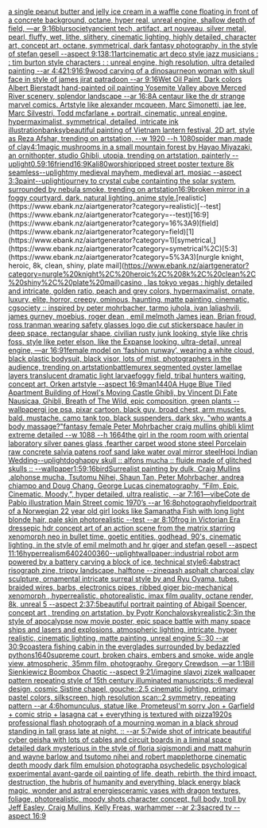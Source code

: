 [a single peanut butter and jelly ice cream in a waffle cone floating in front of a concrete background, octane, hyper real, unreal engine, shallow depth of field, —ar 9:16](https://www.ebank.nz/aiartgenerator?category=a%20single%20peanut%20butter%20and%20jelly%20ice%20cream%20in%20a%20waffle%20cone%20floating%20in%20front%20of%20a%20concrete%20background%2C%20octane%2C%20hyper%20real%2C%20unreal%20engine%2C%20shallow%20depth%20of%20field%2C%20%E2%80%94ar%209%3A16)[blur](https://www.ebank.nz/aiartgenerator?category=blur)[society](https://www.ebank.nz/aiartgenerator?category=society)[ancient tech, artifact, art nouveau, silver metal, pearl, fluffy, wet, lithe, slithery, cinematic lighting, highly detailed, character art, concept art, octane, symmetrical, dark fantasy photography, in the style of stefan gesell --aspect 9:13](https://www.ebank.nz/aiartgenerator?category=ancient%20tech%2C%20artifact%2C%20art%20nouveau%2C%20silver%20metal%2C%20pearl%2C%20fluffy%2C%20wet%2C%20lithe%2C%20slithery%2C%20cinematic%20lighting%2C%20highly%20detailed%2C%20character%20art%2C%20concept%20art%2C%20octane%2C%20symmetrical%2C%20dark%20fantasy%20photography%2C%20in%20the%20style%20of%20stefan%20gesell%20--aspect%209%3A13)[8:11](https://www.ebank.nz/aiartgenerator?category=8%3A11)[art](https://www.ebank.nz/aiartgenerator?category=art)[cinematic art deco style jazz musicians : : tim burton style characters : : unreal engine, high resolution, ultra detailed painting --ar 4:4](https://www.ebank.nz/aiartgenerator?category=cinematic%20art%20deco%20style%20jazz%20musicians%20%3A%20%3A%20tim%20burton%20style%20characters%20%3A%20%3A%20unreal%20engine%2C%20high%20resolution%2C%20ultra%20detailed%20painting%20--ar%204%3A4)[21:9](https://www.ebank.nz/aiartgenerator?category=21%3A9)[16:9](https://www.ebank.nz/aiartgenerator?category=16%3A9)[wood carving of a dinosaur](https://www.ebank.nz/aiartgenerator?category=wood%20carving%20of%20a%20dinosaur)[neon woman with skull face in style of james jirat patradoon --ar 9:16](https://www.ebank.nz/aiartgenerator?category=neon%20woman%20with%20skull%20face%20in%20style%20of%20james%20jirat%20patradoon%20--ar%209%3A16)[Wet Oil Paint, Dark colors Albert Bierstadt hand-painted oil painting Yosemite Valley above Merced River scenery, splendor landscape --ar 16:8](https://www.ebank.nz/aiartgenerator?category=Wet%20Oil%20Paint%2C%20Dark%20colors%20Albert%20Bierstadt%20hand-painted%20oil%20painting%20Yosemite%20Valley%20above%20Merced%20River%20scenery%2C%20splendor%20landscape%20--ar%2016%3A8)[A centaur like the dr strange marvel comics. Artstyle like alexander mcqueen, Marc Simonetti, jae lee, Marc Silvestri, Todd mcfarlane + portrait, cinematic, unreal engine, hypermaximalist, symmetrical, detailed, intricate ink illustration](https://www.ebank.nz/aiartgenerator?category=A%20centaur%20like%20the%20dr%20strange%20marvel%20comics.%20Artstyle%20like%20alexander%20mcqueen%2C%20Marc%20Simonetti%2C%20jae%20lee%2C%20Marc%20Silvestri%2C%20Todd%20mcfarlane%20%2B%20portrait%2C%20cinematic%2C%20unreal%20engine%2C%20hypermaximalist%2C%20symmetrical%2C%20detailed%2C%20intricate%20ink%20illustration)[banksy](https://www.ebank.nz/aiartgenerator?category=banksy)[beautiful painting of Vietnam lantern festival, 2D art, style as Reza Afshar, trending on artstation, --w 1920 --h 1080](https://www.ebank.nz/aiartgenerator?category=beautiful%20painting%20of%20Vietnam%20lantern%20festival%2C%202D%20art%2C%20style%20as%20Reza%20Afshar%2C%20trending%20on%20artstation%2C%20--w%201920%20--h%201080)[spider man,made of clay](https://www.ebank.nz/aiartgenerator?category=spider%20man%2Cmade%20of%20clay)[4:1](https://www.ebank.nz/aiartgenerator?category=4%3A1)[magic mushrooms in a small mountain forest by Hayao Miyazaki, an ornithopter, studio Ghibli, utopia, trending on artstation, painterly --uplight](https://www.ebank.nz/aiartgenerator?category=magic%20mushrooms%20in%20a%20small%20mountain%20forest%20by%20Hayao%20Miyazaki%2C%20an%20ornithopter%2C%20studio%20Ghibli%2C%20utopia%2C%20trending%20on%20artstation%2C%20painterly%20--uplight)[0.5](https://www.ebank.nz/aiartgenerator?category=0.5)[9:16](https://www.ebank.nz/aiartgenerator?category=9%3A16)[friend](https://www.ebank.nz/aiartgenerator?category=friend)[16:9](https://www.ebank.nz/aiartgenerator?category=16%3A9)[Kali](https://www.ebank.nz/aiartgenerator?category=Kali)[80](https://www.ebank.nz/aiartgenerator?category=80)[worship](https://www.ebank.nz/aiartgenerator?category=worship)[ripped street poster texture 8k seamless](https://www.ebank.nz/aiartgenerator?category=ripped%20street%20poster%20texture%208k%20seamless)[--uplight](https://www.ebank.nz/aiartgenerator?category=--uplight)[my medieval mayhem, medieval art, mosiac --aspect 3:3](https://www.ebank.nz/aiartgenerator?category=my%20medieval%20mayhem%2C%20medieval%20art%2C%20mosiac%20--aspect%203%3A3)[paint](https://www.ebank.nz/aiartgenerator?category=paint)[--uplight](https://www.ebank.nz/aiartgenerator?category=--uplight)[journey to crystal cube containting the solar system, surrounded by nebula smoke, trending on artstation](https://www.ebank.nz/aiartgenerator?category=journey%20to%20crystal%20cube%20containting%20the%20solar%20system%2C%20surrounded%20by%20nebula%20smoke%2C%20trending%20on%20artstation)[16:9](https://www.ebank.nz/aiartgenerator?category=16%3A9)[broken mirror in a foggy courtyard. dark. natural lighting. anime style.](https://www.ebank.nz/aiartgenerator?category=broken%20mirror%20in%20a%20foggy%20courtyard.%20dark.%20natural%20lighting.%20anime%20style.)[realistic](https://www.ebank.nz/aiartgenerator?category=realistic)[--test](https://www.ebank.nz/aiartgenerator?category=--test)[16:9](https://www.ebank.nz/aiartgenerator?category=16%3A9)[field](https://www.ebank.nz/aiartgenerator?category=field)[1](https://www.ebank.nz/aiartgenerator?category=1)[symetrical,](https://www.ebank.nz/aiartgenerator?category=symetrical%2C)[5:3](https://www.ebank.nz/aiartgenerator?category=5%3A3)[nurgle knight, heroic, 8k, clean, shiny, plate mail](https://www.ebank.nz/aiartgenerator?category=nurgle%20knight%2C%20heroic%2C%208k%2C%20clean%2C%20shiny%2C%20plate%20mail)[casino , las tokyo vegas : highly detailed and intricate, golden ratio, peach and grey colors, hypermaximalist, ornate, luxury, elite, horror, creepy, ominous, haunting, matte painting, cinematic, cgsociety :: inspired by peter mohrbacher, tarmo juhola, ivan laliashvili, james gurney, moebius, roger dean , emil melmoth James jean, Brian froud, ross tran](https://www.ebank.nz/aiartgenerator?category=casino%20%2C%20las%20tokyo%20vegas%20%3A%20highly%20detailed%20and%20intricate%2C%20golden%20ratio%2C%20peach%20and%20grey%20colors%2C%20hypermaximalist%2C%20ornate%2C%20luxury%2C%20elite%2C%20horror%2C%20creepy%2C%20ominous%2C%20haunting%2C%20matte%20painting%2C%20cinematic%2C%20cgsociety%20%3A%3A%20inspired%20by%20peter%20mohrbacher%2C%20tarmo%20juhola%2C%20ivan%20laliashvili%2C%20james%20gurney%2C%20moebius%2C%20roger%20dean%20%2C%20emil%20melmoth%20James%20jean%2C%20Brian%20froud%2C%20ross%20tran)[man wearing safety glasses logo die cut sticker](https://www.ebank.nz/aiartgenerator?category=man%20wearing%20safety%20glasses%20logo%20die%20cut%20sticker)[space hauler in deep space, rectangular shape, civilian rusty junk looking, style like chris foss, style like peter elson, like the Expanse looking, ultra-detail, unreal engine, —ar 16:9](https://www.ebank.nz/aiartgenerator?category=space%20hauler%20in%20deep%20space%2C%20rectangular%20shape%2C%20civilian%20rusty%20junk%20looking%2C%20style%20like%20chris%20foss%2C%20style%20like%20peter%20elson%2C%20like%20the%20Expanse%20looking%2C%20ultra-detail%2C%20unreal%20engine%2C%20%E2%80%94ar%2016%3A9)[1](https://www.ebank.nz/aiartgenerator?category=1)[female model on ‘fashion runway’, wearing a white cloud, black plastic bodysuit, black visor, lots of mist, photographers in the audience, trending on artstation](https://www.ebank.nz/aiartgenerator?category=female%20model%20on%20%E2%80%98fashion%20runway%E2%80%99%2C%20wearing%20a%20white%20cloud%2C%20black%20plastic%20bodysuit%2C%20black%20visor%2C%20lots%20of%20mist%2C%20photographers%20in%20the%20audience%2C%20trending%20on%20artstation)[battle](https://www.ebank.nz/aiartgenerator?category=battle)[murex segmented oyster lamellae layers translucent dramatic light larvae](https://www.ebank.nz/aiartgenerator?category=murex%20segmented%20oyster%20lamellae%20layers%20translucent%20dramatic%20light%20larvae)[foggy field, tribal hunters waiting, concept art, Orken artstyle --aspect 16:9](https://www.ebank.nz/aiartgenerator?category=foggy%20field%2C%20tribal%20hunters%20waiting%2C%20concept%20art%2C%20Orken%20artstyle%20--aspect%2016%3A9)[man](https://www.ebank.nz/aiartgenerator?category=man)[1440](https://www.ebank.nz/aiartgenerator?category=1440)[A Huge Blue Tiled Apartment Building of Howl's Moving Castle Ghibli, by Vincent Di Fate Nausicaa, Ghibli, Breath of The Wild, epic composition, green plants --wallpaper](https://www.ebank.nz/aiartgenerator?category=A%20Huge%20Blue%20Tiled%20Apartment%20Building%20of%20Howl%27s%20Moving%20Castle%20Ghibli%2C%20by%20Vincent%20Di%20Fate%20Nausicaa%2C%20Ghibli%2C%20Breath%20of%20The%20Wild%2C%20epic%20composition%2C%20green%20plants%20--wallpaper)[gi joe psa, pixar cartoon. black guy, broad chest, arm muscles. bald. mustache. camo tank top. black suspenders. dark sky. "who wants a body massage?"](https://www.ebank.nz/aiartgenerator?category=gi%20joe%20psa%2C%20pixar%20cartoon.%20black%20guy%2C%20broad%20chest%2C%20arm%20muscles.%20bald.%20mustache.%20camo%20tank%20top.%20black%20suspenders.%20dark%20sky.%20%22who%20wants%20a%20body%20massage%3F%22)[fantasy female Peter Mohrbacher craig mullins ghibli klimt extreme detailed --w 1088 --h 1664](https://www.ebank.nz/aiartgenerator?category=fantasy%20female%20Peter%20Mohrbacher%20craig%20mullins%20ghibli%20klimt%20extreme%20detailed%20--w%201088%20--h%201664)[the girl in the room room with oriental laboratory silver panes glass ,fearther carpet wood stone steel Porcelain raw concrete salvia patens roof sand lake water oval mirror steel](https://www.ebank.nz/aiartgenerator?category=the%20girl%20in%20the%20room%20room%20with%20oriental%20laboratory%20silver%20panes%20glass%20%2Cfearther%20carpet%20wood%20stone%20steel%20Porcelain%20raw%20concrete%20salvia%20patens%20roof%20sand%20lake%20water%20oval%20mirror%20steel)[Hopi Indian Wedding](https://www.ebank.nz/aiartgenerator?category=Hopi%20Indian%20Wedding)[--uplight](https://www.ebank.nz/aiartgenerator?category=--uplight)[dog](https://www.ebank.nz/aiartgenerator?category=dog)[happy skull :: alfons mucha :: fluide made of glitched skulls :: --wallpaper](https://www.ebank.nz/aiartgenerator?category=happy%20skull%20%3A%3A%20alfons%20mucha%20%3A%3A%20fluide%20made%20of%20glitched%20skulls%20%3A%3A%20--wallpaper)[1:5](https://www.ebank.nz/aiartgenerator?category=1%3A5)[9:16](https://www.ebank.nz/aiartgenerator?category=9%3A16)[bird](https://www.ebank.nz/aiartgenerator?category=bird)[Surrealist painting by dulk, Craig Mullins ,alphonse mucha, Tsutomu Nihei, Shaun Tan, Peter Mohrbacher, andrea chiampo and Doug Chang, George Lucas cinematography, “Film, Epic, Cinematic, Moody,”, hyper detailed, ultra realistic, --ar 7:16](https://www.ebank.nz/aiartgenerator?category=Surrealist%20painting%20by%20dulk%2C%20Craig%20Mullins%20%2Calphonse%20mucha%2C%20Tsutomu%20Nihei%2C%20Shaun%20Tan%2C%20Peter%20Mohrbacher%2C%20andrea%20chiampo%20and%20Doug%20Chang%2C%20George%20Lucas%20cinematography%2C%20%E2%80%9CFilm%2C%20Epic%2C%20Cinematic%2C%20Moody%2C%E2%80%9D%2C%20hyper%20detailed%2C%20ultra%20realistic%2C%20--ar%207%3A16)[1](https://www.ebank.nz/aiartgenerator?category=1)[—vibe](https://www.ebank.nz/aiartgenerator?category=%E2%80%94vibe)[Cote de Pablo illustration Main Street comic 1970’s --ar 16:8](https://www.ebank.nz/aiartgenerator?category=Cote%20de%20Pablo%20illustration%20Main%20Street%20comic%201970%E2%80%99s%20--ar%2016%3A8)[photography](https://www.ebank.nz/aiartgenerator?category=photography)[field](https://www.ebank.nz/aiartgenerator?category=field)[portrait of a Norwegian 22 year old girl looks like Samanatha Fish with long light blonde hair, pale skin photorealistic --test --ar 8:10](https://www.ebank.nz/aiartgenerator?category=portrait%20of%20a%20Norwegian%2022%20year%20old%20girl%20looks%20like%20Samanatha%20Fish%20with%20long%20light%20blonde%20hair%2C%20pale%20skin%20photorealistic%20--test%20--ar%208%3A10)[frog in Victorian Era dress](https://www.ebank.nz/aiartgenerator?category=frog%20in%20Victorian%20Era%20dress)[epic hdr concept art of an action scene from the matrix starring xenomorph neo in bullet time, goetic entities, godhead, 90's, cinematic lighting, in the style of emil melmoth and hr giger and stefan gesell --aspect 11:16](https://www.ebank.nz/aiartgenerator?category=epic%20hdr%20concept%20art%20of%20an%20action%20scene%20from%20the%20matrix%20starring%20xenomorph%20neo%20in%20bullet%20time%2C%20goetic%20entities%2C%20godhead%2C%2090%27s%2C%20cinematic%20lighting%2C%20in%20the%20style%20of%20emil%20melmoth%20and%20hr%20giger%20and%20stefan%20gesell%20--aspect%2011%3A16)[hyperrealism](https://www.ebank.nz/aiartgenerator?category=hyperrealism)[640](https://www.ebank.nz/aiartgenerator?category=640)[2400](https://www.ebank.nz/aiartgenerator?category=2400)[360](https://www.ebank.nz/aiartgenerator?category=360)[--uplight](https://www.ebank.nz/aiartgenerator?category=--uplight)[wallpaper::](https://www.ebank.nz/aiartgenerator?category=wallpaper%3A%3A)[industrial robot arm powered by a battery carving a block of ice, technical style](https://www.ebank.nz/aiartgenerator?category=industrial%20robot%20arm%20powered%20by%20a%20battery%20carving%20a%20block%20of%20ice%2C%20technical%20style)[6:4](https://www.ebank.nz/aiartgenerator?category=6%3A4)[abstract risograph zine, trippy landscape, halftone --zineq](https://www.ebank.nz/aiartgenerator?category=abstract%20risograph%20zine%2C%20trippy%20landscape%2C%20halftone%20--zineq)[ash asphalt charcoal clay sculpture, ornamental intricate surreal style by and Ryu Oyama, tubes, braided wires, barbs,  electronics pipes, ribbed giger bio-mechanical xenomorph , hyperrealistic, photorealistic, imax film quality, octane render, 8k, unreal 5 --aspect 2:3](https://www.ebank.nz/aiartgenerator?category=ash%20asphalt%20charcoal%20clay%20sculpture%2C%20ornamental%20intricate%20surreal%20style%20by%20and%20Ryu%20Oyama%2C%20tubes%2C%20braided%20wires%2C%20barbs%2C%20%20electronics%20pipes%2C%20ribbed%20giger%20bio-mechanical%20xenomorph%20%2C%20hyperrealistic%2C%20photorealistic%2C%20imax%20film%20quality%2C%20octane%20render%2C%208k%2C%20unreal%205%20--aspect%202%3A3)[7:5](https://www.ebank.nz/aiartgenerator?category=7%3A5)[beautiful portrait painting of Abigail Spencer, concept art , trending on artstation, by Pyotr Konchalovsky](https://www.ebank.nz/aiartgenerator?category=beautiful%20portrait%20painting%20of%20Abigail%20Spencer%2C%20concept%20art%20%2C%20trending%20on%20artstation%2C%20by%20Pyotr%20Konchalovsky)[realistic](https://www.ebank.nz/aiartgenerator?category=realistic)[2:3](https://www.ebank.nz/aiartgenerator?category=2%3A3)[in the style of apocalypse now movie poster, epic space battle with many space ships and lasers and explosions, atmospheric lighting, intricate, hyper realistic, cinematic lighting, matte painting, unreal engine 5::30  --ar 30:9](https://www.ebank.nz/aiartgenerator?category=in%20the%20style%20of%20apocalypse%20now%20movie%20poster%2C%20epic%20space%20battle%20with%20many%20space%20ships%20and%20lasers%20and%20explosions%2C%20atmospheric%20lighting%2C%20intricate%2C%20hyper%20realistic%2C%20cinematic%20lighting%2C%20matte%20painting%2C%20unreal%20engine%205%3A%3A30%20%20--ar%2030%3A9)[coaster](https://www.ebank.nz/aiartgenerator?category=coaster)[a fishing cabin in the everglades surrounded by bedazzled pythons](https://www.ebank.nz/aiartgenerator?category=a%20fishing%20cabin%20in%20the%20everglades%20surrounded%20by%20bedazzled%20pythons)[1640](https://www.ebank.nz/aiartgenerator?category=1640)[supreme court, broken chairs, embers and smoke, wide angle view, atmospheric, 35mm film, photography, Gregory Crewdson, —ar 1:1](https://www.ebank.nz/aiartgenerator?category=supreme%20court%2C%20broken%20chairs%2C%20embers%20and%20smoke%2C%20wide%20angle%20view%2C%20atmospheric%2C%2035mm%20film%2C%20photography%2C%20Gregory%20Crewdson%2C%20%E2%80%94ar%201%3A1)[Bill Sienkiewicz Boombox Chaotic --aspect 9:21](https://www.ebank.nz/aiartgenerator?category=Bill%20Sienkiewicz%20Boombox%20Chaotic%20--aspect%209%3A21)[/imagine slavoj zizek wallpaper pattern repeating style of 15th century illuminated manuscripts::6 medieval design, cosmic Sistine chapel, gouche::2.5 cinematic lighting, primary pastel colors, silkscreen, high resolution scan::2 symmetry, repeating pattern --ar 4:6](https://www.ebank.nz/aiartgenerator?category=/imagine%20slavoj%20zizek%20wallpaper%20pattern%20repeating%20style%20of%2015th%20century%20illuminated%20manuscripts%3A%3A6%20medieval%20design%2C%20cosmic%20Sistine%20chapel%2C%20gouche%3A%3A2.5%20cinematic%20lighting%2C%20primary%20pastel%20colors%2C%20silkscreen%2C%20high%20resolution%20scan%3A%3A2%20symmetry%2C%20repeating%20pattern%20--ar%204%3A6)[homunculus, statue like, Prometeus](https://www.ebank.nz/aiartgenerator?category=homunculus%2C%20statue%20like%2C%20Prometeus)[I'm sorry Jon + Garfield + comic strip + lasagna cat + everything is textured with pizza](https://www.ebank.nz/aiartgenerator?category=I%27m%20sorry%20Jon%20%2B%20Garfield%20%2B%20comic%20strip%20%2B%20lasagna%20cat%20%2B%20everything%20is%20textured%20with%20pizza)[1920s professional flash photograph of a mourning woman in a black shroud standing in tall grass late at night. :: --ar 5:7](https://www.ebank.nz/aiartgenerator?category=1920s%20professional%20flash%20photograph%20of%20a%20mourning%20woman%20in%20a%20black%20shroud%20standing%20in%20tall%20grass%20late%20at%20night.%20%3A%3A%20--ar%205%3A7)[wide shot of intricate beautiful cyber geisha with lots of cables and circuit boards in a liminal space detailed dark mysterious in the style of floria sigismondi and matt mahurin and wayne barlow and tsutomo nihei and robert mapplethorpe cinematic depth moody dark film emulsion photograph](https://www.ebank.nz/aiartgenerator?category=wide%20shot%20of%20intricate%20beautiful%20cyber%20geisha%20with%20lots%20of%20cables%20and%20circuit%20boards%20in%20a%20liminal%20space%20detailed%20dark%20mysterious%20in%20the%20style%20of%20floria%20sigismondi%20and%20matt%20mahurin%20and%20wayne%20barlow%20and%20tsutomo%20nihei%20and%20robert%20mapplethorpe%20cinematic%20depth%20moody%20dark%20film%20emulsion%20photograph)[a psychedelic psychological experimental avant-garde oil painting of life, death, rebirth, the third impact, destruction, the hubris of humanity and everything, black energy black magic, wonder and astral energies](https://www.ebank.nz/aiartgenerator?category=a%20psychedelic%20psychological%20experimental%20avant-garde%20oil%20painting%20of%20life%2C%20death%2C%20rebirth%2C%20the%20third%20impact%2C%20destruction%2C%20the%20hubris%20of%20humanity%20and%20everything%2C%20black%20energy%20black%20magic%2C%20wonder%20and%20astral%20energies)[ceramic vases with dragon textures, foliage, photorealistic, moody shots,](https://www.ebank.nz/aiartgenerator?category=ceramic%20vases%20with%20dragon%20textures%2C%20foliage%2C%20photorealistic%2C%20moody%20shots%2C)[character concept, full body, troll by Jeff Easley, Craig Mullins, Kelly Freas, warhammer --ar 2:3](https://www.ebank.nz/aiartgenerator?category=character%20concept%2C%20full%20body%2C%20troll%20by%20Jeff%20Easley%2C%20Craig%20Mullins%2C%20Kelly%20Freas%2C%20warhammer%20--ar%202%3A3)[sacred tv --aspect 16:9](https://www.ebank.nz/aiartgenerator?category=sacred%20tv%20--aspect%2016%3A9)